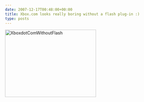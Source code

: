 ```yaml
---
date: 2007-12-17T00:48:00+00:00
title: Xbox.com looks really boring without a flash plug-in :)
type: posts
---
```

[<img style="border-right: 0px; border-top: 0px; border-left: 0px; border-bottom: 0px" height="222" alt="XboxdotComWithoutFlash" src="http://duncanmackenzie.net/images/75bcf004-ab67-498f-b5ea-08cad2ab6274.png" width="300" border="0" />](http://xbox.com "Xbox.com's home page without flash")
